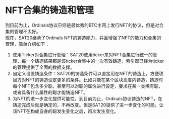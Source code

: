 NFT合集的铸造和管理
====

到目前为止，Ordinals协议已经是最优秀的BTC主网上发行NFT的协议，但是对合集的管理不太好。  
现在，SAT20继承了Ordinals NFT的铸造能力，并且增强了NFT的能力和合集的管理，简单介绍如下：  
1. 使用Ticker对合集进行管理：SAT20使用ticker来对NFT合集进行统一的管理，每一个铸造结果都是该ticker合集中的一次有效铸造，索引器已经为ticker的管理提供了全面的数据支撑。
2. 自定义设置铸造条件：SAT20的铸造条件可以直接用在NFT的铸造上，方便项目方对NFT的铸造设定更多的条件。比如只能在某个区块高度内铸造，铸造时每个NFT包含多少聪，甚至可以对聪的属性进行设定，要求在某一类稀有聪，或者具备什么属性的聪才能铸造NFT。
3. 为NFT的进一步变化提供可能性。到目前为止，Ordinals协议铸造的NFT，在铸造完成后就是确定的，不再改变。但是SAT20提供了进一步变化的可能，让该NFT在构成自身的聪发生变化之后，再次发生变化。

